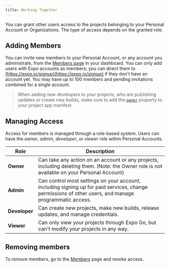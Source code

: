 ```yaml
---
title: Working Together
---
```


You can grant other users access to the projects belonging to your Personal Account or Organizations. The type of access depends on the granted role.

## Adding Members

You can invite new members to your Personal Account, or any account you administrate, from the [Members page](https://expo.io/settings/members) in your dashboard. You can only add users with Expo accounts as members; you can direct them to [https://expo.io/signup](https://expo.io/signup) if they don't have an account yet. You may have up to 100 members and pending invitations combined for a single account.

> When adding new developers to your projects, who are publishing updates or create new builds, make sure to add the [`owner`](../versions/latest/config/app.md#owner) property to your project app manifest.

## Managing Access

Access for members is managed through a role-based system. Users can have the _owner_, _admin_, _developer_, or _viewer_ role within Personal Accounts.

| Role          | Description                                                                                                                                           |
| ------------- | ----------------------------------------------------------------------------------------------------------------------------------------------------- |
| **Owner**     | Can take any action on an account or any projects, including deleting them. (Note: the Owner role is not available on your Personal Account)          |
| **Admin**     | Can control most settings on your account, including signing up for paid services, change permissions of other users, and manage programmatic access. |
| **Developer** | Can create new projects, make new builds, release updates, and manage credentials.                                                                    |
| **Viewer**    | Can only view your projects through Expo Go, but can't modify your projects in any way.                                                       |

## Removing members

To remove members, go to the [Members](https://expo.io/settings/members) page and revoke access.
